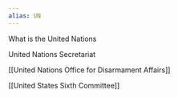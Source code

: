 ```yaml
---
alias: UN
---
```

What is the United Nations

United Nations Secretariat

[[United Nations Office for Disarmament Affairs]]

[[United States Sixth Committee]]